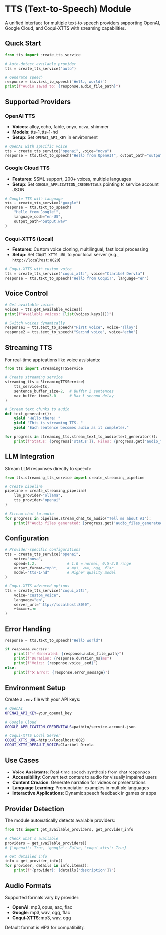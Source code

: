 # TTS (Text-to-Speech) Module

A unified interface for multiple text-to-speech providers supporting OpenAI, Google Cloud, and Coqui-XTTS with streaming capabilities.

## Quick Start

```python
from tts import create_tts_service

# Auto-detect available provider
tts = create_tts_service("auto")

# Generate speech
response = tts.text_to_speech("Hello, world!")
print(f"Audio saved to: {response.audio_file_path}")
```

## Supported Providers

### OpenAI TTS
- **Voices**: alloy, echo, fable, onyx, nova, shimmer
- **Models**: tts-1, tts-1-hd
- **Setup**: Set `OPENAI_API_KEY` in environment

```python
# OpenAI with specific voice
tts = create_tts_service("openai", voice="nova")
response = tts.text_to_speech("Hello from OpenAI!", output_path="output.mp3")
```

### Google Cloud TTS
- **Features**: SSML support, 200+ voices, multiple languages
- **Setup**: Set `GOOGLE_APPLICATION_CREDENTIALS` pointing to service account JSON

```python
# Google TTS with language
tts = create_tts_service("google")
response = tts.text_to_speech(
    "Hello from Google!", 
    language_code="en-US",
    output_path="output.wav"
)
```

### Coqui-XTTS (Local)
- **Features**: Custom voice cloning, multilingual, fast local processing
- **Setup**: Set `COQUI_XTTS_URL` to your local server (e.g., `http://localhost:8020`)

```python
# Coqui-XTTS with custom voice
tts = create_tts_service("coqui_xtts", voice="Claribel Dervla")
response = tts.text_to_speech("Hello from Coqui!", language="en")
```

## Voice Control

```python
# Get available voices
voices = tts.get_available_voices()
print(f"Available voices: {list(voices.keys())}")

# Switch voices dynamically
response1 = tts.text_to_speech("First voice", voice="alloy")
response2 = tts.text_to_speech("Second voice", voice="echo")
```

## Streaming TTS

For real-time applications like voice assistants:

```python
from tts import StreamingTTSService

# Create streaming service
streaming_tts = StreamingTTSService(
    tts_service=tts,
    sentence_buffer_size=2,  # Buffer 2 sentences
    max_buffer_time=3.0      # Max 3 second delay
)

# Stream text chunks to audio
def text_generator():
    yield "Hello there! "
    yield "This is streaming TTS. "
    yield "Each sentence becomes audio as it completes."

for progress in streaming_tts.stream_text_to_audio(text_generator()):
    print(f"Status: {progress['status']}, Files: {progress.get('audio_files_generated', 0)}")
```

## LLM Integration

Stream LLM responses directly to speech:

```python
from tts.streaming_tts_service import create_streaming_pipeline

# Create pipeline
pipeline = create_streaming_pipeline(
    llm_provider="ollama",
    tts_provider="openai"
)

# Stream chat to audio
for progress in pipeline.stream_chat_to_audio("Tell me about AI"):
    print(f"Audio files generated: {progress.get('audio_files_generated', 0)}")
```

## Configuration

```python
# Provider-specific configurations
tts = create_tts_service("openai", 
    voice="nova",
    speed=1.2,              # 1.0 = normal, 0.5-2.0 range
    output_format="mp3",    # mp3, wav, ogg, flac
    model="tts-1-hd"        # Higher quality model
)

# Coqui-XTTS advanced options
tts = create_tts_service("coqui_xtts",
    voice="custom_voice",
    language="en",
    server_url="http://localhost:8020",
    timeout=30
)
```

## Error Handling

```python
response = tts.text_to_speech("Hello world")

if response.success:
    print(f"✅ Generated: {response.audio_file_path}")
    print(f"Duration: {response.duration_ms}ms")
    print(f"Voice: {response.voice_used}")
else:
    print(f"❌ Error: {response.error_message}")
```

## Environment Setup

Create a `.env` file with your API keys:

```bash
# OpenAI
OPENAI_API_KEY=your_openai_key

# Google Cloud
GOOGLE_APPLICATION_CREDENTIALS=path/to/service-account.json

# Coqui-XTTS Local Server
COQUI_XTTS_URL=http://localhost:8020
COQUI_XTTS_DEFAULT_VOICE=Claribel Dervla
```

## Use Cases

- **Voice Assistants**: Real-time speech synthesis from chat responses
- **Accessibility**: Convert text content to audio for visually impaired users
- **Content Creation**: Generate narration for videos or presentations
- **Language Learning**: Pronunciation examples in multiple languages
- **Interactive Applications**: Dynamic speech feedback in games or apps

## Provider Detection

The module automatically detects available providers:

```python
from tts import get_available_providers, get_provider_info

# Check what's available
providers = get_available_providers()
# {'openai': True, 'google': False, 'coqui_xtts': True}

# Get detailed info
info = get_provider_info()
for provider, details in info.items():
    print(f"{provider}: {details['description']}")
```

## Audio Formats

Supported formats vary by provider:
- **OpenAI**: mp3, opus, aac, flac
- **Google**: mp3, wav, ogg, flac  
- **Coqui-XTTS**: mp3, wav, ogg

Default format is MP3 for compatibility.